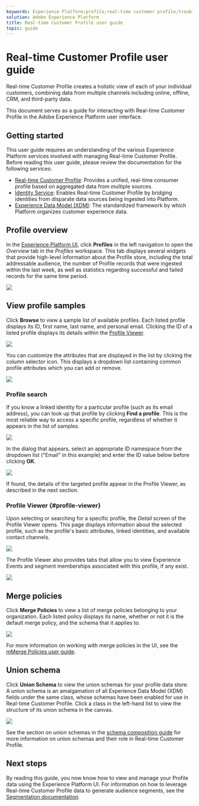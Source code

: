 ```yaml
---
keywords: Experience Platform;profile;real-time customer profile;troubleshooting;API
solution: Adobe Experience Platform
title: Real-time Customer Profile user guide
topic: guide
---
```


# Real-time Customer Profile user guide

Real-time Customer Profile creates a holistic view of each of your individual customers, combining data from multiple channels including online, offline, CRM, and third-party data.

This document serves as a guide for interacting with Real-time Customer Profile in the Adobe Experience Platform user interface.

## Getting started

This user guide requires an understanding of the various Experience Platform services involved with managing Real-time Customer Profile. Before reading this user guide, please review the documentation for the following services:

* [Real-time Customer Profile](../home.md): Provides a unified, real-time consumer profile based on aggregated data from multiple sources.
* [Identity Service](../../identity-service/home.md): Enables Real-time Customer Profile by bridging identities from disparate data sources being ingested into Platform.
* [Experience Data Model (XDM)](../../xdm/home.md): The standardized framework by which Platform organizes customer experience data.

## Profile overview

In the [Experience Platform UI](http://platform.adobe.com), click **Profiles** in the left navigation to open the _Overview_ tab in the _Profiles_ workspace. This tab displays several widgets that provide high-level information about the Profile store, including the total addressable audience, the number of Profile records that were ingested within the last week, as well as statistics regarding successful and failed records for the same time period.

![](../images/user-guide/profile-overview.png)

## View profile samples

Click **Browse** to view a sample list of available profiles. Each listed profile displays its ID, first name, last name, and personal email. Clicking the ID of a listed profile displays its details within the [Profile Viewer](#profile-viewer).

![](../images/user-guide/profile-samples.png)

You can customize the attributes that are displayed in the list by clicking the column selector icon. This displays a dropdown list containing common profile attributes which you can add or remove.

![](../images/user-guide/column-selector.png)

### Profile search

If you know a linked identity for a particular profile (such as its email address), you can look up that profile by clicking **Find a profile**. This is the most reliable way to access a specific profile, regardless of whether it appears in the list of samples.

![](../images/user-guide/find-a-profile.png)

In the dialog that appears, select an appropriate ID namespace from the dropdown list ("Email" in this example) and enter the ID value below before clicking **OK**.

![](../images/user-guide/find-a-profile-details.png)

If found, the details of the targeted profile appear in the Profile Viewer, as described in the next section.

### Profile Viewer {#profile-viewer}

Upon selecting or searching for a specific profile, the _Detail_ screen of the Profile Viewer opens. This page displays information about the selected profile, such as the profile's basic attributes, linked identities, and available contact channels.

![](../images/user-guide/profile-viewer-detail.png)

The Profile Viewer also provides tabs that allow you to view Experience Events and segment memberships associated with this profile, if any exist.

![](../images/user-guide/profile-viewer-events-seg.png)

## Merge policies

Click **Merge Policies** to view a list of merge policies belonging to your organization. Each listed policy displays its name, whether or not it is the default merge policy, and the schema that it applies to.

![](../images/user-guide/profile-merge-policies.png)

For more information on working with merge policies in the UI, see the [mMerge Policies user guide](merge-policies.md).

## Union schema

Click **Union Schema** to view the union schemas for your profile data store. A union schema is an amalgamation of all Experience Data Model (XDM) fields under the same class, whose schemas have been enabled for use in Real-time Customer Profile. Click a class in the left-hand list to view the structure of its union schema in the canvas.

![](../images/user-guide/profile-union-schema.png)

See the section on union schemas in the [schema composition guide](../../xdm/schema/composition.md) for more information on union schemas and their role in Real-time Customer Profile.

## Next steps

By reading this guide, you now know how to view and manage your Profile data using the Experience Platform UI. For information on how to leverage Real-time Customer Profile data to generate audience segments, see the [Segmentation documentation](../../segmentation/home.md).